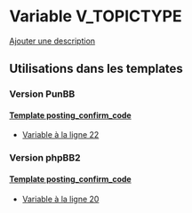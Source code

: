 # Variable V_TOPICTYPE
[Ajouter une description](https://fa-tvars.appspot.com/var/V_TOPICTYPE)

## Utilisations dans les templates

### Version PunBB

#### [Template posting_confirm_code](punbb/posting_confirm_code.md)
* [Variable &agrave; la ligne 22](../punbb/posting_confirm_code.tpl#L22)

### Version phpBB2

#### [Template posting_confirm_code](subsilver/posting_confirm_code.md)
* [Variable &agrave; la ligne 20](../subsilver/posting_confirm_code.tpl#L20)